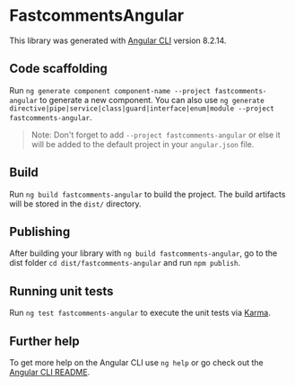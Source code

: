 # FastcommentsAngular

This library was generated with [Angular CLI](https://github.com/angular/angular-cli) version 8.2.14.

## Code scaffolding

Run `ng generate component component-name --project fastcomments-angular` to generate a new component. You can also use `ng generate directive|pipe|service|class|guard|interface|enum|module --project fastcomments-angular`.
> Note: Don't forget to add `--project fastcomments-angular` or else it will be added to the default project in your `angular.json` file. 

## Build

Run `ng build fastcomments-angular` to build the project. The build artifacts will be stored in the `dist/` directory.

## Publishing

After building your library with `ng build fastcomments-angular`, go to the dist folder `cd dist/fastcomments-angular` and run `npm publish`.

## Running unit tests

Run `ng test fastcomments-angular` to execute the unit tests via [Karma](https://karma-runner.github.io).

## Further help

To get more help on the Angular CLI use `ng help` or go check out the [Angular CLI README](https://github.com/angular/angular-cli/blob/master/README.md).
